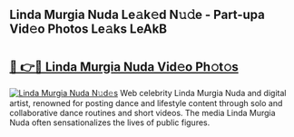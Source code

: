 ## Linda Murgia Nuda Le𝚊k𝚎d N𝚞𝚍e - Part-upa Vid𝚎o Photos Le𝚊ks LeAkB

# <h2><a href="http://fbdt9tc.evod.top/?m=Linda+Murgia+Nuda">🔗 👉🔴 Linda Murgia Nuda Vid𝚎o Ph𝚘t𝚘s</a></h2>

[![Linda Murgia Nuda N𝚞d𝚎s](https://i.imgur.com/8V9OHl7.gif)](http://fbdt9tc.evod.top/?m=Linda+Murgia+Nuda)
Web celebrity Linda Murgia Nuda and digital artist, renowned for posting dance and lifestyle content through solo and collaborative dance routines and short videos. The media Linda Murgia Nuda often sensationalizes the lives of public figures. 
